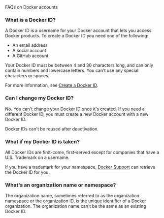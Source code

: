 FAQs on Docker accounts


### What is a Docker ID?

A Docker ID is a username for your Docker account that lets you access Docker
products. To create a Docker ID you need one of the following:

- An email address
- A social account
- A GitHub account

Your Docker ID must be between 4 and 30 characters long, and can only contain
numbers and lowercase letters. You can't use any special characters or spaces.

For more information, see [Create a Docker ID](/accounts/create-account/).

### Can I change my Docker ID?

No. You can't change your Docker ID once it's created. If you need a different
Docker ID, you must create a new Docker account with a new Docker ID.

Docker IDs can't be reused after deactivation.

### What if my Docker ID is taken?

All Docker IDs are first-come, first-served except for companies that have a
U.S. Trademark on a username.

If you have a trademark for your namespace,
[Docker Support](https://hub.docker.com/support/contact/) can retrieve the
Docker ID for you.

### What's an organization name or namespace?

The organization name, sometimes referred to as the organization namespace or
the organization ID, is the unique identifier of a Docker organization. The
organization name can't be the same as an existing Docker ID.
